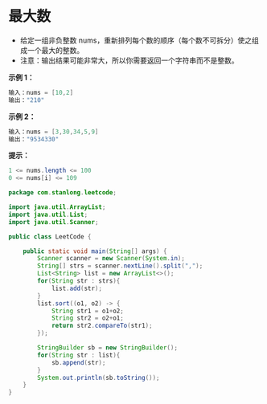 # 最大数

- 给定一组非负整数 nums，重新排列每个数的顺序（每个数不可拆分）使之组成一个最大的整数。
- 注意：输出结果可能非常大，所以你需要返回一个字符串而不是整数。

 **示例 1：**

```java
输入：nums = [10,2]
输出："210"
```

**示例 2：**

```java
输入：nums = [3,30,34,5,9]
输出："9534330"
```

**提示：**

```java
1 <= nums.length <= 100
0 <= nums[i] <= 109
```

```java
package com.stanlong.leetcode;

import java.util.ArrayList;
import java.util.List;
import java.util.Scanner;

public class LeetCode {

    public static void main(String[] args) {
        Scanner scanner = new Scanner(System.in);
        String[] strs = scanner.nextLine().split(",");
        List<String> list = new ArrayList<>();
        for(String str : strs){
            list.add(str);
        }
        list.sort((o1, o2) -> {
            String str1 = o1+o2;
            String str2 = o2+o1;
            return str2.compareTo(str1);
        });

        StringBuilder sb = new StringBuilder();
        for(String str : list){
            sb.append(str);
        }
        System.out.println(sb.toString());
    }
}
```

